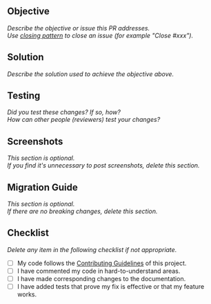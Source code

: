 ## Objective

*Describe the objective or issue this PR addresses.*\
*Use [closing pattern](https://docs.github.com/en/issues/tracking-your-work-with-issues/linking-a-pull-request-to-an-issue) to close an issue (for example "Close #xxx").*

## Solution

*Describe the solution used to achieve the objective above.*

## Testing

*Did you test these changes? If so, how?*\
*How can other people (reviewers) test your changes?*

## Screenshots

*This section is optional.*\
*If you find it's unnecessary to post screenshots, delete this section.*

## Migration Guide

*This section is optional.*\
*If there are no breaking changes, delete this section.*

## Checklist

*Delete any item in the following checklist if not appropriate.*

- [ ] My code follows the [Contributing Guidelines](https://github.com/whisperpine/.github/blob/master/CONTRIBUTING.md)
  of this project.
- [ ] I have commented my code in hard-to-understand areas.
- [ ] I have made corresponding changes to the documentation.
- [ ] I have added tests that prove my fix is effective or that my feature works.
